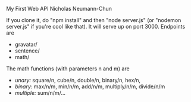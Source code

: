 My First Web API
Nicholas Neumann-Chun

If you clone it, do "npm install" and then "node server.js" (or "nodemon server.js" if you're cool like that). It will serve up on port 3000. Endpoints are

- gravatar/<email address>
- sentence/<a sentence encoded with encodeURI>
- math/<function>

The math functions (with parameters n and m) are

- *unary:* square/n, cube/n, double/n, binary/n, hex/n,
- *binary:* max/n/m, min/n/m, add/n/m, multiply/n/m, divide/n/m
- *multiple:* sum/n/m/...
